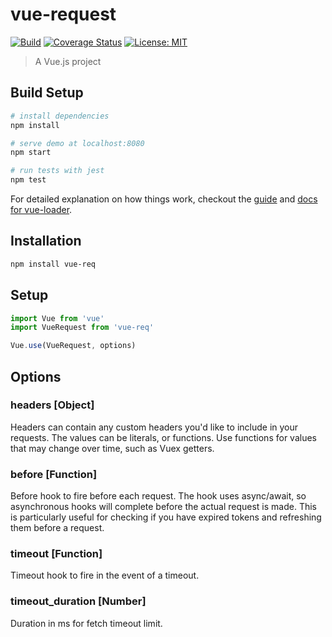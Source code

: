 # vue-request

[![Build](https://travis-ci.org/nickforddesign/vue-req.svg?branch=master)](#)
[![Coverage Status](https://coveralls.io/repos/github/nickforddesign/vue-req/badge.svg?branch=master)](https://coveralls.io/github/nickforddesign/vue-req?branch=master)
[![License: MIT](https://img.shields.io/badge/License-MIT-blue.svg)](https://opensource.org/licenses/MIT)

> A Vue.js project

## Build Setup

``` bash
# install dependencies
npm install

# serve demo at localhost:8080
npm start

# run tests with jest
npm test
```

For detailed explanation on how things work, checkout the [guide](http://vuejs-templates.github.io/webpack/) and [docs for vue-loader](http://vuejs.github.io/vue-loader).

## Installation

``` bash
npm install vue-req
```

## Setup

```js
import Vue from 'vue'
import VueRequest from 'vue-req'

Vue.use(VueRequest, options)
```

## Options

### headers [Object]
Headers can contain any custom headers you'd like to include in your requests. The values can be literals, or functions. Use functions for values that may change over time, such as Vuex getters.

### before [Function]
Before hook to fire before each request. The hook uses async/await, so asynchronous hooks will complete before the actual request is made. This is particularly useful for checking if you have expired tokens and refreshing them before a request.

### timeout [Function]
Timeout hook to fire in the event of a timeout.

### timeout_duration [Number]
Duration in ms for fetch timeout limit.